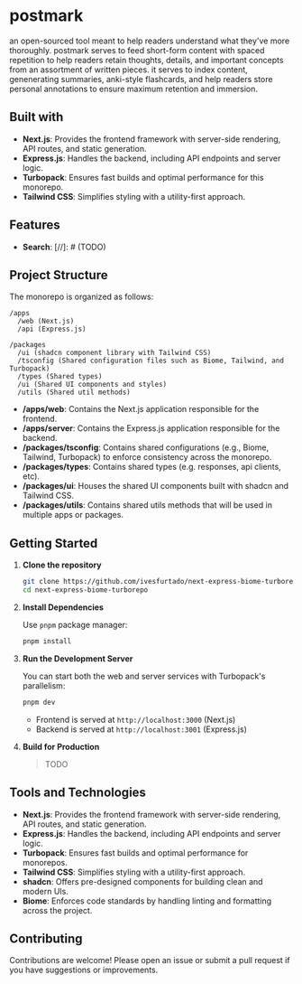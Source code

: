 # postmark

an open-sourced tool meant to help readers understand what they've more thoroughly. postmark serves to feed short-form content with spaced repetition to help readers retain thoughts, details, and important concepts
from an assortment of written pieces. it serves to index content, genenerating summaries, anki-style flashcards, and help readers store personal annotations to ensure maximum retention and immersion.

## Built with

- **Next.js**: Provides the frontend framework with server-side rendering, API routes, and static generation.
- **Express.js**: Handles the backend, including API endpoints and server logic.
- **Turbopack**: Ensures fast builds and optimal performance for this monorepo.
- **Tailwind CSS**: Simplifies styling with a utility-first approach.

## Features

- **Search**: [//]: # (TODO)

## Project Structure

The monorepo is organized as follows:

```
/apps
  /web (Next.js)
  /api (Express.js)

/packages
  /ui (shadcn component library with Tailwind CSS)
  /tsconfig (Shared configuration files such as Biome, Tailwind, and Turbopack)
  /types (Shared types)
  /ui (Shared UI components and styles)
  /utils (Shared util methods)
```

- **/apps/web**: Contains the Next.js application responsible for the frontend.
- **/apps/server**: Contains the Express.js application responsible for the backend.
- **/packages/tsconfig**: Contains shared configurations (e.g., Biome, Tailwind, Turbopack) to enforce consistency across the monorepo.
- **/packages/types**: Contains shared types (e.g. responses, api clients, etc).
- **/packages/ui**: Houses the shared UI components built with shadcn and Tailwind CSS.
- **/packages/utils**: Contains shared utils methods that will be used in multiple apps or packages.

## Getting Started

1. **Clone the repository**

   ```bash
   git clone https://github.com/ivesfurtado/next-express-biome-turborepo.git
   cd next-express-biome-turborepo
   ```

2. **Install Dependencies**

   Use `pnpm` package manager:

   ```bash
   pnpm install
   ```

3. **Run the Development Server**

   You can start both the web and server services with Turbopack's parallelism:

   ```bash
   pnpm dev
   ```

   - Frontend is served at `http://localhost:3000` (Next.js)
   - Backend is served at `http://localhost:3001` (Express.js)

4. **Build for Production**

   > TODO

## Tools and Technologies

- **Next.js**: Provides the frontend framework with server-side rendering, API routes, and static generation.
- **Express.js**: Handles the backend, including API endpoints and server logic.
- **Turbopack**: Ensures fast builds and optimal performance for monorepos.
- **Tailwind CSS**: Simplifies styling with a utility-first approach.
- **shadcn**: Offers pre-designed components for building clean and modern UIs.
- **Biome**: Enforces code standards by handling linting and formatting across the project.

## Contributing

Contributions are welcome! Please open an issue or submit a pull request if you have suggestions or improvements.
